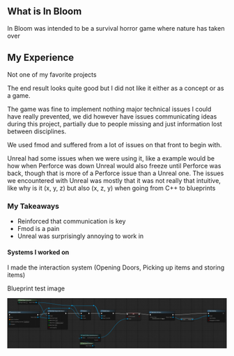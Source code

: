 ## What is In Bloom

In Bloom was intended to be a survival horror game where nature has taken over

## My Experience

Not one of my favorite projects

The end result looks quite good but I did not like it either as a concept or as a game.

The game was fine to implement nothing major technical issues I could have really prevented,
we did however have issues communicating ideas during this project, partially due to people missing
and just information lost between disciplines.

We used fmod and suffered from a lot of issues on that front to begin with.

Unreal had some issues when we were using it, like a example would be how when Perforce was down 
Unreal would also freeze until Perforce was back, though that is more of a Perforce issue than a Unreal one.
The issues we encountered with Unreal was mostly that it was not really that intuitive, like 
why is it (x, y, z) but also (x, z, y) when going from C++ to blueprints

### My Takeaways
- Reinforced that communication is key
- Fmod is a pain
- Unreal was surprisingly annoying to work in

#### Systems I worked on

I made the interaction system (Opening Doors, Picking up items and storing items)

Blueprint test image
<div class="blueprint_image">
<img src="../../Images/blueprintTest.png"></img>
</div>
<!-- ![Blueprint](../../Images/blueprintTest.png) -->